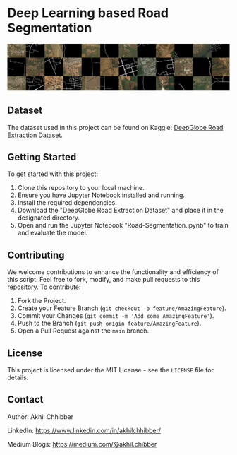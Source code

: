 # Deep Learning based Road Segmentation
<p align="center">
  <img src="https://github.com/akhilchibber/Road-Segmentation/blob/main/road-segmentation.png?raw=true" alt="earthml Logo">
</p>

## Dataset
The dataset used in this project can be found on Kaggle: [DeepGlobe Road Extraction Dataset](https://www.kaggle.com/datasets/balraj98/deepglobe-road-extraction-dataset). 

## Getting Started
To get started with this project:

1. Clone this repository to your local machine.
2. Ensure you have Jupyter Notebook installed and running.
3. Install the required dependencies.
4. Download the "DeepGlobe Road Extraction Dataset" and place it in the designated directory.
5. Open and run the Jupyter Notebook "Road-Segmentation.ipynb" to train and evaluate the model.

## Contributing
We welcome contributions to enhance the functionality and efficiency of this script. Feel free to fork, modify, and make pull requests to this repository. To contribute:

1. Fork the Project.
2. Create your Feature Branch (`git checkout -b feature/AmazingFeature`).
3. Commit your Changes (`git commit -m 'Add some AmazingFeature'`).
4. Push to the Branch (`git push origin feature/AmazingFeature`).
5. Open a Pull Request against the `main` branch.

## License

This project is licensed under the MIT License - see the `LICENSE` file for details.

## Contact

Author: Akhil Chhibber

LinkedIn: https://www.linkedin.com/in/akhilchhibber/

Medium Blogs: https://medium.com/@akhil.chibber
